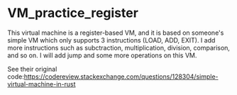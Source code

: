 # VM_practice_register

This virtual machine is a register-based VM, and it is based on someone's simple VM which only supports 3 instructions (LOAD, ADD, EXIT). 
I add more instructions such as subctraction, multiplication, division, comparison, and so on.
I will add jump and some more operations on this VM.


See their original code:https://codereview.stackexchange.com/questions/128304/simple-virtual-machine-in-rust
